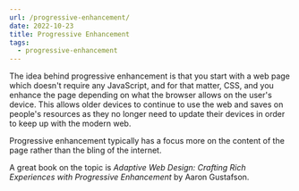 ```yaml
---
url: /progressive-enhancement/
date: 2022-10-23
title: Progressive Enhancement
tags:
  - progressive-enhancement
---
```


The idea behind progressive enhancement is that you start with a web page which
doesn't require any JavaScript, and for that matter, CSS, and you enhance the
page depending on what the browser allows on the user's device. This allows
older devices to continue to use the web and saves on people's resources as
they no longer need to update their devices in order to keep up with the modern
web.

Progressive enhancement typically has a focus more on the content of the page
rather than the bling of the internet.

A great book on the topic is _Adaptive Web Design: Crafting Rich Experiences
with Progressive Enhancement_ by Aaron Gustafson.

